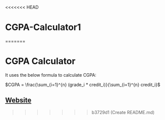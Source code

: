 <<<<<<< HEAD
# CGPA-Calculator1
=======
# CGPA Calculator

It uses the below formula to calculate CGPA:

$CGPA = \frac{\sum_{i=1}^{n} (grade_i * credit_i)}{\sum_{i=1}^{n} credit_i}$

## [Website](https://cgpa-calc.streamlit.app/)
>>>>>>> b3729d1 (Create README.md)
